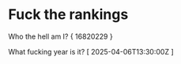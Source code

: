 # Fuck the rankings

Who the hell am I?
{ 16820229 }

What fucking year is it?
[ 2025-04-06T13:30:00Z ]
